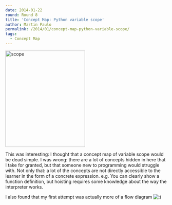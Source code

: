 ```yaml
---
date: 2014-01-22
round: Round 8
title: 'Concept Map: Python variable scope'
author: Martin Paulo
permalink: /2014/01/concept-map-python-variable-scope/
tags:
  - Concept Map
---
```

[<img class="alignnone size-medium wp-image-5633" alt="scope" src="/software-carpentry-training-website/uploads/2014/01/scope-248x300.jpg" width="248" height="300" />][1]

This was interesting: I thought that a concept map of variable scope would be dead simple. I was wrong: there are a lot of concepts hidden in here that I take for granted, but that someone new to programming would struggle with. Not only that: a lot of the concepts are not directly accessible to the learner in the form of a concrete expression. e.g. You can clearly show a function definition, but hoisting requires some knowledge about the way the interpreter works.

I also found that my first attempt was actually more of a flow diagram <img src="http://localhost:8080/wp-includes/images/smilies/icon_sad.gif" alt=":(" class="wp-smiley" />

 [1]: /software-carpentry-training-website/uploads/2014/01/scope.jpg
